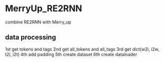 # MerryUp_RE2RNN
combine RE2RNN with Merry_up
## data processing
  1st get tokens and tags
  2nd get all_tokens and all_tags
  3rd get dict(w2i, i2w, t2i, i2t)
  4th add padding
  5th create dataset
  6th create dataloader
